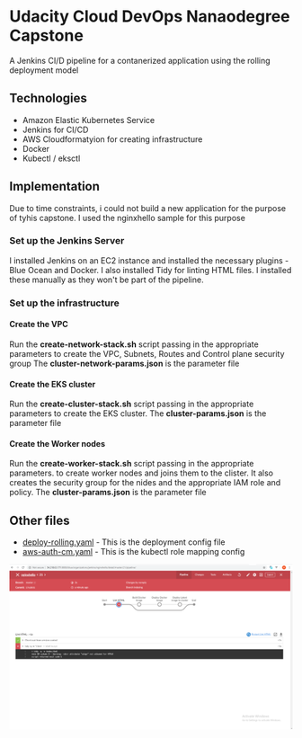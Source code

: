 # Udacity Cloud DevOps Nanaodegree Capstone

A Jenkins CI/D pipeline for a contanerized application using the rolling deployment model

## Technologies

- Amazon Elastic Kubernetes Service 
- Jenkins for CI/CD
- AWS Cloudformatyion for creating infrastructure
- Docker
- Kubectl / eksctl

## Implementation

Due to time constraints, i could not build a new application for the purpose of tyhis capstone. I used the nginxhello sample for this purpose

### Set up the Jenkins Server

I installed Jenkins on an EC2 instance and installed the necessary plugins - Blue Ocean and Docker. I also installed Tidy for linting HTML files. I installed these manually as they won't be part of the pipeline.

### Set up the infrastructure

#### Create the VPC
Run the **create-network-stack.sh** script passing in the appropriate parameters to create the VPC, Subnets, Routes and Control plane security group The **cluster-network-params.json** is the parameter file

#### Create the EKS cluster
Run the **create-cluster-stack.sh** script passing in the appropriate parameters to create the EKS cluster. The **cluster-params.json** is the parameter file

#### Create the Worker nodes
Run the **create-worker-stack.sh** script passing in the appropriate parameters. to create worker nodes and joins them to the clister. It also creates the security group for the nides and the appropriate IAM role and policy. The **cluster-params.json** is the parameter file

## Other files

-  [deploy-rolling.yaml](https://github.com/bolfak/nginxhello/blob/master/deploy-rolling.yaml) - This is the deployment config file
-  [aws-auth-cm.yaml](https://github.com/bolfak/nginxhello/blob/master/aws-auth-cm.yaml) - This is the kubectl role mapping config


![Linkting Error](https://github.com/bolfak/nginxhello/blob/master/screenshots/Lint_error.PNG "Linkting Error")




